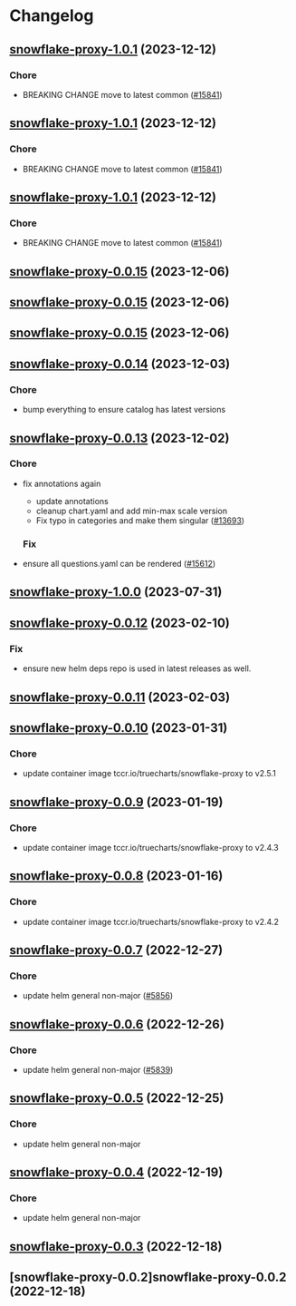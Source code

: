 # Changelog



## [snowflake-proxy-1.0.1](https://github.com/truecharts/charts/compare/snowflake-proxy-0.0.15...snowflake-proxy-1.0.1) (2023-12-12)

### Chore

- BREAKING CHANGE move to latest common ([#15841](https://github.com/truecharts/charts/issues/15841))
  
  


## [snowflake-proxy-1.0.1](https://github.com/truecharts/charts/compare/snowflake-proxy-0.0.15...snowflake-proxy-1.0.1) (2023-12-12)

### Chore

- BREAKING CHANGE move to latest common ([#15841](https://github.com/truecharts/charts/issues/15841))
  
  


## [snowflake-proxy-1.0.1](https://github.com/truecharts/charts/compare/snowflake-proxy-0.0.15...snowflake-proxy-1.0.1) (2023-12-12)

### Chore

- BREAKING CHANGE move to latest common ([#15841](https://github.com/truecharts/charts/issues/15841))
  
  



## [snowflake-proxy-0.0.15](https://github.com/truecharts/charts/compare/snowflake-proxy-0.0.14...snowflake-proxy-0.0.15) (2023-12-06)




## [snowflake-proxy-0.0.15](https://github.com/truecharts/charts/compare/snowflake-proxy-0.0.14...snowflake-proxy-0.0.15) (2023-12-06)




## [snowflake-proxy-0.0.15](https://github.com/truecharts/charts/compare/snowflake-proxy-0.0.14...snowflake-proxy-0.0.15) (2023-12-06)




## [snowflake-proxy-0.0.14](https://github.com/truecharts/charts/compare/snowflake-proxy-0.0.13...snowflake-proxy-0.0.14) (2023-12-03)

### Chore

- bump everything to ensure catalog has latest versions
  
  


## [snowflake-proxy-0.0.13](https://github.com/truecharts/charts/compare/snowflake-proxy-1.0.0...snowflake-proxy-0.0.13) (2023-12-02)

### Chore

- fix annotations again
  - update annotations
  - cleanup chart.yaml and add min-max scale version
  - Fix typo in categories and make them singular ([#13693](https://github.com/truecharts/charts/issues/13693))
  
  ### Fix

- ensure all questions.yaml can be rendered ([#15612](https://github.com/truecharts/charts/issues/15612))
  
  











## [snowflake-proxy-1.0.0](https://github.com/truecharts/charts/compare/snowflake-proxy-0.0.12...snowflake-proxy-1.0.0) (2023-07-31)




## [snowflake-proxy-0.0.12](https://github.com/truecharts/charts/compare/snowflake-proxy-0.0.11...snowflake-proxy-0.0.12) (2023-02-10)

### Fix

- ensure new helm deps repo is used in latest releases as well.
  
  


## [snowflake-proxy-0.0.11](https://github.com/truecharts/charts/compare/snowflake-proxy-0.0.10...snowflake-proxy-0.0.11) (2023-02-03)




## [snowflake-proxy-0.0.10](https://github.com/truecharts/charts/compare/snowflake-proxy-0.0.9...snowflake-proxy-0.0.10) (2023-01-31)

### Chore

- update container image tccr.io/truecharts/snowflake-proxy to v2.5.1
  
  


## [snowflake-proxy-0.0.9](https://github.com/truecharts/charts/compare/snowflake-proxy-0.0.8...snowflake-proxy-0.0.9) (2023-01-19)

### Chore

- update container image tccr.io/truecharts/snowflake-proxy to v2.4.3
  
  


## [snowflake-proxy-0.0.8](https://github.com/truecharts/charts/compare/snowflake-proxy-0.0.7...snowflake-proxy-0.0.8) (2023-01-16)

### Chore

- update container image tccr.io/truecharts/snowflake-proxy to v2.4.2
  
  


## [snowflake-proxy-0.0.7](https://github.com/truecharts/charts/compare/snowflake-proxy-0.0.6...snowflake-proxy-0.0.7) (2022-12-27)

### Chore

- update helm general non-major ([#5856](https://github.com/truecharts/charts/issues/5856))
  
  


## [snowflake-proxy-0.0.6](https://github.com/truecharts/charts/compare/snowflake-proxy-0.0.5...snowflake-proxy-0.0.6) (2022-12-26)

### Chore

- update helm general non-major ([#5839](https://github.com/truecharts/charts/issues/5839))
  
  


## [snowflake-proxy-0.0.5](https://github.com/truecharts/charts/compare/snowflake-proxy-0.0.4...snowflake-proxy-0.0.5) (2022-12-25)

### Chore

- update helm general non-major
  
  


## [snowflake-proxy-0.0.4](https://github.com/truecharts/charts/compare/snowflake-proxy-0.0.3...snowflake-proxy-0.0.4) (2022-12-19)

### Chore

- update helm general non-major
  
  


## [snowflake-proxy-0.0.3](https://github.com/truecharts/charts/compare/snowflake-proxy-0.0.2...snowflake-proxy-0.0.3) (2022-12-18)




## [snowflake-proxy-0.0.2]snowflake-proxy-0.0.2 (2022-12-18)

